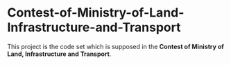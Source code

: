 # Contest-of-Ministry-of-Land-Infrastructure-and-Transport
This project is the code set which is supposed in the **Contest of Ministry of Land, Infrastructure and Transport**.
